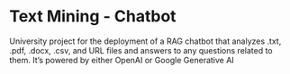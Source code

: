 # Text Mining - Chatbot

University project for the deployment of a RAG chatbot that analyzes .txt, .pdf,
.docx, .csv, and URL files and answers to any questions related to
them. It’s powered by either OpenAI or Google Generative AI
